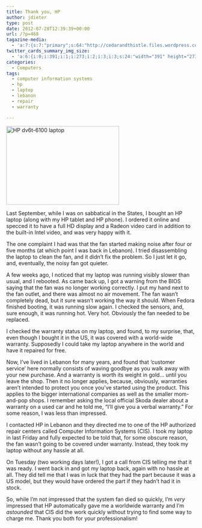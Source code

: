 ```yaml
---
title: Thank you, HP
author: jdieter
type: post
date: 2012-07-28T12:39:39+00:00
url: /?p=468
tagazine-media:
  - 'a:7:{s:7:"primary";s:64:"http://cedarandthistle.files.wordpress.com/2012/07/dv6t-6100.png";s:6:"images";a:1:{s:64:"http://cedarandthistle.files.wordpress.com/2012/07/dv6t-6100.png";a:6:{s:8:"file_url";s:64:"http://cedarandthistle.files.wordpress.com/2012/07/dv6t-6100.png";s:5:"width";i:391;s:6:"height";i:273;s:4:"type";s:5:"image";s:4:"area";i:106743;s:9:"file_path";b:0;}}s:6:"videos";a:0:{}s:11:"image_count";i:1;s:6:"author";s:6:"664943";s:7:"blog_id";s:7:"9493963";s:9:"mod_stamp";s:19:"2012-07-28 12:39:39";}'
twitter_cards_summary_img_size:
  - 'a:6:{i:0;i:391;i:1;i:273;i:2;i:3;i:3;s:24:"width="391" height="273"";s:4:"bits";i:8;s:4:"mime";s:9:"image/png";}'
categories:
  - Computers
tags:
  - computer information systems
  - hp
  - laptop
  - lebanon
  - repair
  - warranty

---
```

[<img src="http://cedarandthistle.files.wordpress.com/2012/07/dv6t-6100.png?w=300" alt="HP dv6t-6100 laptop" title="dv6t-6100" width="300" height="209" class="alignleft size-medium wp-image-469" srcset="/images/2012/07/dv6t-6100.png 391w, /images/2012/07/dv6t-6100-300x209.png 300w" sizes="(max-width: 300px) 100vw, 300px" />][1]
  
Last September, while I was on sabbatical in the States, I bought an HP laptop (along with my HP tablet and HP phone). I ordered it online and specced it to have a full HD display and a Radeon video card in addition to the built-in Intel video, and was very happy with it.

The one complaint I had was that the fan started making noise after four or five months (at which point I was back in Lebanon). I tried disassembling the laptop to clean the fan, and it didn&#8217;t fix the problem. So I just let it go, and, eventually, the noisy fan got quieter.

A few weeks ago, I noticed that my laptop was running visibly slower than usual, and I rebooted. As came back up, I got a warning from the BIOS saying that the fan was no longer working correctly. I put my hand next to the fan outlet, and there was almost no air movement. The fan wasn&#8217;t completely dead, but it sure wasn&#8217;t working the way it should. When Fedora finished booting, it was running slow again. I checked the sensors, and, sure enough, it was running hot. Very hot. Obviously the fan needed to be replaced.

I checked the warranty status on my laptop, and found, to my surprise, that, even though I bought it in the US, it was covered with a world-wide warranty. Supposedly I could take my laptop anywhere in the world and have it repaired for free.

Now, I&#8217;ve lived in Lebanon for many years, and found that &#8216;customer service&#8217; here normally consists of waving goodbye as you walk away with your new purchase. And a warranty is worth its weight in gold&#8230; until you leave the shop. Then it no longer applies, because, obviously, warranties aren&#8217;t intended to protect you once you&#8217;ve started using the product. This applies to the bigger international companies as well as the smaller mom-and-pop shops. I remember asking the local official Skoda dealer about a warranty on a used car and he told me, &#8220;I&#8217;ll give you a verbal warranty.&#8221; For some reason, I was less than impressed.

I contacted HP in Lebanon and they directed me to one of the HP authorized repair centers called Computer Information Systems (CIS). I took my laptop in last Friday and fully expected to be told that, for some obscure reason, the fan wasn&#8217;t going to be covered under warranty. Instead, they took my laptop without any hassle at all.

On Tuesday (two working days later!), I got a call from CIS telling me that it was ready. I went back in and got my laptop back, again with no hassle at all. They did tell me that I was in luck that they had the part because it was a US model, but they would have ordered the part if they hadn&#8217;t had it in stock.

So, while I&#8217;m not impressed that the system fan died so quickly, I&#8217;m _very_ impressed that HP automatically gave me a worldwide warranty and I&#8217;m _astounded_ that CIS did the work quickly without trying to find some way to charge me. Thank you both for your professionalism!

 [1]: http://cedarandthistle.files.wordpress.com/2012/07/dv6t-6100.png